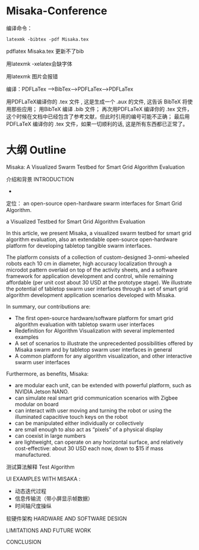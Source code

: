 # Misaka-Conference

编译命令：

```
latexmk -bibtex -pdf Misaka.tex
```

pdflatex Misaka.tex 更新不了bib

用latexmk -xelatex会缺字体

用latexmk 图片会报错

编译：PDFLaTex ——>BibTex——>PDFLaTex——>PDFLaTex

用PDFLaTeX编译你的 .tex 文件 , 这是生成一个 .aux 的文件, 这告诉 BibTeX 将使用那些应用；
用BibTeX 编译 .bib 文件；
再次用PDFLaTeX 编译你的 .tex 文件，这个时候在文档中已经包含了参考文献，但此时引用的编号可能不正确；
最后用PDFLaTeX 编译你的 .tex 文件，如果一切顺利的话, 这是所有东西都已正常了。

# 大纲   Outline

Misaka: A Visualized Swarm Testbed for Smart Grid Algorithm Evaluation

介绍和背景 INTRODUCTION

- 

定位： an open-source open-hardware swarm interfaces for Smart Grid Algorithm.

a Visualized Testbed for Smart Grid Algorithm Evaluation



In this article, we present Misaka, a visualized swarm testbed for smart grid algorithm evaluation, also an extendable open-source open-hardware platform for developing tabletop tangible swarm interfaces.

The platform consists of a collection of custom-designed 3-onmi-wheeled robots each 10 cm in diameter, high accuracy localization through a microdot pattern overlaid on top of the activity sheets, and a software framework for application development and control, while remaining affordable (per unit cost about 30 USD at the prototype stage). We illustrate the potential of tabletop swarm user interfaces through a set of smart grid algorithm development application scenarios developed with Misaka.

In summary, our contributions are:

- The first open-source hardware/software platform for smart grid algorithm evaluation with tabletop swarm user interfaces
- Redefinition for Algorithm Visualization with several implemented examples
- A set of scenarios to illustrate the unprecedented possibilities offered by Misaka swarm and by tabletop swarm user interfaces in general
- A common platform for any algorithm visualization, and other interactive swarm user interfaces

Furthermore, as benefits, Misaka:

- are modular each unit, can be extended with powerful platform, such as NVIDIA Jetson NANO.
- can simulate real smart grid communication scenarios with Zigbee modular on board
- can interact with user moving and turning the robot or using the illuminated capacitive touch keys on the robot 
- can be manipulated either individually or collectively
- are small enough to also act as “pixels” of a physical display
- can coexist in large numbers
- are lightweight, can operate on any horizontal surface, and relatively cost-effective: about 30 USD each now, down to
$15 if mass manufactured.

测试算法解释 Test Algorithm

UI EXAMPLES WITH MISAKA : 

- 动态迭代过程
- 信息传输流（带小屏显示帧数据）
- 时间轴尺度操纵



软硬件架构 HARDWARE AND SOFTWARE DESIGN

LIMITATIONS AND FUTURE WORK

CONCLUSION